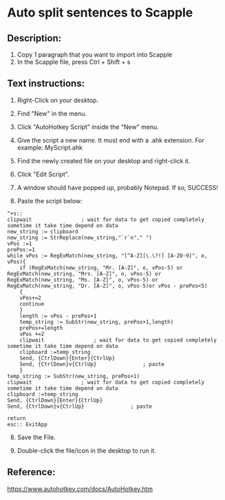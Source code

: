 # Auto split sentences to Scapple
## Description:
1. Copy 1 paragraph that you want to import into Scapple
2. In the Scapple file, press Ctrl + Shift + s
## Text instructions:
1. Right-Click on your desktop.

2. Find "New" in the menu.

3. Click "AutoHotkey Script" inside the "New" menu.

4. Give the script a new name. It must end with a .ahk extension. For example: MyScript.ahk

5. Find the newly created file on your desktop and right-click it.

6. Click "Edit Script".

7. A window should have popped up, probably Notepad. If so, SUCCESS!

8. Paste the script below:

```
^+s::
clipwait				; wait for data to get copied completely sometime it take time depend on data
new_string := clipboard
new_string := StrReplace(new_string,"`r`n"," ")
vPos :=1
prePos:=1
while vPos := RegExMatch(new_string, "[^A-Z][\.\?!] [A-Z0-9]", o, vPos){
    if (RegExMatch(new_string, "Mr. [A-Z]", o, vPos-5) or RegExMatch(new_string, "Mrs. [A-Z]", o, vPos-5) or   RegExMatch(new_string, "Ms. [A-Z]", o, vPos-5) or   RegExMatch(new_string, "Dr. [A-Z]", o, vPos-5)or vPos - prePos<5)
    {
    vPos+=2
    continue
    }
    length := vPos - prePos+1
    temp_string := SubStr(new_string, prePos+1,length)
    prePos+=length
	vPos +=2
	clipwait				; wait for data to get copied completely sometime it take time depend on data
    clipboard :=temp_string
    Send, {CtrlDown}{Enter}{CtrlUp}
    Send, {CtrlDown}v{CtrlUp}				; paste
	}
temp_string := SubStr(new_string, prePos+1)
clipwait				; wait for data to get copied completely sometime it take time depend on data
clipboard :=temp_string
Send, {CtrlDown}{Enter}{CtrlUp}
Send, {CtrlDown}v{CtrlUp}				; paste

return
esc:: ExitApp
```
8. Save the File.

9. Double-click the file/icon in the desktop to run it.

## Reference:
https://www.autohotkey.com/docs/AutoHotkey.htm
